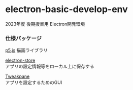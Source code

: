 # electron-basic-develop-env
2023年度 後期授業用 Electron開発環境


### 仕様パッケージ
[p5.js](https://p5js.org/)
描画ライブラリ

[electron-store](https://github.com/sindresorhus/electron-store)  
アプリの設定情報等をローカル上に保存する

[Tweakpane](https://cocopon.github.io/tweakpane/)  
アプリを設定するためのGUI